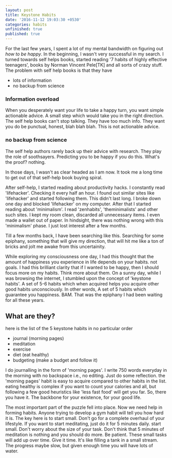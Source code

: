 ```yaml
---
layout: post
title: Keystone Habits
date: '2016-11-12 19:03:30 +0530'
categories: habits
unfinished: true
published: true
---
```


For the last few years, I spent a lot of my mental bandwidth on figuring out *how to be happy*.
In the beginning, I wasn't very successful in my search. I turned towards self helps books,
started reading '7 habits of highly effective teenagers', books by Norman Vincent Pele[TK] and
all sorts of crazy stuff. The problem with self help books is that they have

* lots of information
* no backup from science

### Information overload
When you desperately want your life to take a happy turn, you want simple actionable advice. A
small step which would take you in the right direction. The self help books can't stop talking.
They have too much info. They want you do be punctual, honest, blah blah blah. This is not
actionable advice.

### no backup from science
The self help authors rarely back up their advice with research. They play the role of
soothsayers. Predicting you to be happy if you do this. What's the proof? nothing.

In those days, I wasn't as clear headed as I am now. It took me a long time to get out of that self-help book buying spiral.

After self-help, I started reading about productivity hacks. I constantly read 'lifehacker'. Checking it every half an hour. I found out similar sites like 'lifehacker' and started following them. This didn't last long. I broke down one day and blocked 'lifehacker' on my computer. After that I started reading about 'minimalism'. I read 'zenhabits', 'theminimalists' and other such sites. I kept my room clean, discarded all unnecessary items. I even made a wallet out of paper. In hindsight, there was nothing wrong with this 'minimalism' phase. I just lost interest after a few months.

Till a few months back, I have been searching like this. Searching for some epiphany, something that will give my direction, that will hit me like a ton of bricks and jolt me awake from this uncertainity.

While exploring my consciousness one day, I had this thought that the amount of happiness you experience in life depends on your habits. not goals. I had this brilliant clarity that if I wanted to be happy, then I should focus more on my habits. Think more about them. On a sunny day, while I was browsing the internet, I stumbled upon the concept of 'keystone habits'. A set of 5-6 habits which when acquired helps you acquire other good habits unconsciously. In other words, A set of 5 habits which guarantee you happiness. BAM. That was the epiphany I had been waiting for all these years.

## What are they?
here is the list of the 5 keystone habits in no particular order

* journal (morning pages)
* meditation
* exercise
* diet (eat healthy)
* budgeting (make a budget and follow it)

I do journalling in the form of 'morning pages'. I write 750 words everyday in the morning with no backspace i.e., no editing. Just do some reflection. the 'morning pages' habit is easy to acquire compared to other habits in the list. eating healthy is complex if you want to count your calories and all, but following a few good heuristics like 'less fast food' will get you far. So, there you have it. The backbone for your existence, for your good life.

The most important part of the puzzle fell into place. Now we need help in forming habits. Anyone trying to develop a gym habit will tell you how hard it is. The key here is to start small. Don't go for a complete overhaul of your lifestyle. If you want to start meditating, just do it for 5 minutes daily. start small. Don't worry about the size of your task. Don't think that 5 minutes of meditation is nothing and you should do more. Be patient. These small tasks will add up over time.
Give it time. It's like filling a tank in a small stream. The progress maybe slow, but given enough time you will have lots of water. 
